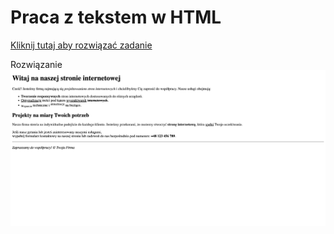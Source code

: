 # Praca z tekstem w HTML
[Kliknij tutaj aby rozwiązać zadanie](https://githubbox.com/Publishing-School/html-zadanie-praca-z-tekstem)


Rozwiązanie
![image info](./zadanie.png)


